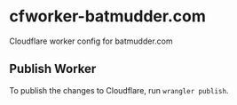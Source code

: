 # cfworker-batmudder.com

Cloudflare worker config for batmudder.com

## Publish Worker

To publish the changes to Cloudflare, run `wrangler publish`.
